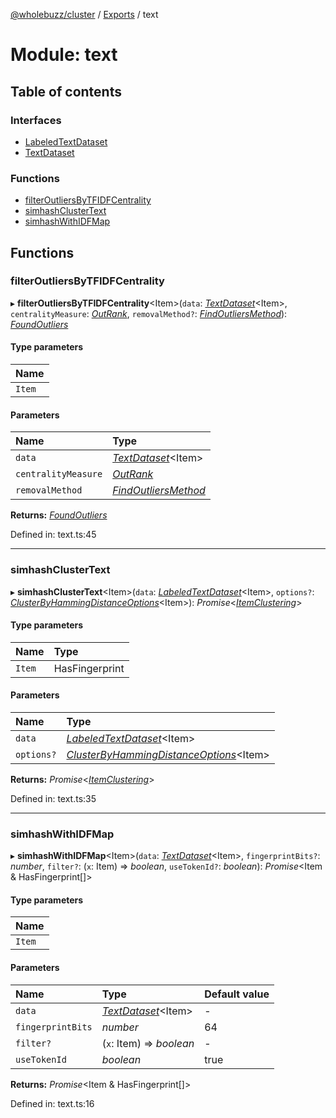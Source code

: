 [@wholebuzz/cluster](../README.md) / [Exports](../modules.md) / text

# Module: text

## Table of contents

### Interfaces

- [LabeledTextDataset](../interfaces/text.labeledtextdataset.md)
- [TextDataset](../interfaces/text.textdataset.md)

### Functions

- [filterOutliersByTFIDFCentrality](text.md#filteroutliersbytfidfcentrality)
- [simhashClusterText](text.md#simhashclustertext)
- [simhashWithIDFMap](text.md#simhashwithidfmap)

## Functions

### filterOutliersByTFIDFCentrality

▸ **filterOutliersByTFIDFCentrality**<Item\>(`data`: [*TextDataset*](../interfaces/text.textdataset.md)<Item\>, `centralityMeasure`: [*OutRank*](../enums/outliers.clustercentralitymeasure.md#outrank), `removalMethod?`: [*FindOutliersMethod*](../enums/outliers.findoutliersmethod.md)): [*FoundOutliers*](../interfaces/outliers.foundoutliers.md)

#### Type parameters

| Name |
| :------ |
| `Item` |

#### Parameters

| Name | Type |
| :------ | :------ |
| `data` | [*TextDataset*](../interfaces/text.textdataset.md)<Item\> |
| `centralityMeasure` | [*OutRank*](../enums/outliers.clustercentralitymeasure.md#outrank) |
| `removalMethod` | [*FindOutliersMethod*](../enums/outliers.findoutliersmethod.md) |

**Returns:** [*FoundOutliers*](../interfaces/outliers.foundoutliers.md)

Defined in: text.ts:45

___

### simhashClusterText

▸ **simhashClusterText**<Item\>(`data`: [*LabeledTextDataset*](../interfaces/text.labeledtextdataset.md)<Item\>, `options?`: [*ClusterByHammingDistanceOptions*](../interfaces/hamming.clusterbyhammingdistanceoptions.md)<Item\>): *Promise*<[*ItemClustering*](cluster.md#itemclustering)\>

#### Type parameters

| Name | Type |
| :------ | :------ |
| `Item` | HasFingerprint |

#### Parameters

| Name | Type |
| :------ | :------ |
| `data` | [*LabeledTextDataset*](../interfaces/text.labeledtextdataset.md)<Item\> |
| `options?` | [*ClusterByHammingDistanceOptions*](../interfaces/hamming.clusterbyhammingdistanceoptions.md)<Item\> |

**Returns:** *Promise*<[*ItemClustering*](cluster.md#itemclustering)\>

Defined in: text.ts:35

___

### simhashWithIDFMap

▸ **simhashWithIDFMap**<Item\>(`data`: [*TextDataset*](../interfaces/text.textdataset.md)<Item\>, `fingerprintBits?`: *number*, `filter?`: (`x`: Item) => *boolean*, `useTokenId?`: *boolean*): *Promise*<Item & HasFingerprint[]\>

#### Type parameters

| Name |
| :------ |
| `Item` |

#### Parameters

| Name | Type | Default value |
| :------ | :------ | :------ |
| `data` | [*TextDataset*](../interfaces/text.textdataset.md)<Item\> | - |
| `fingerprintBits` | *number* | 64 |
| `filter?` | (`x`: Item) => *boolean* | - |
| `useTokenId` | *boolean* | true |

**Returns:** *Promise*<Item & HasFingerprint[]\>

Defined in: text.ts:16
